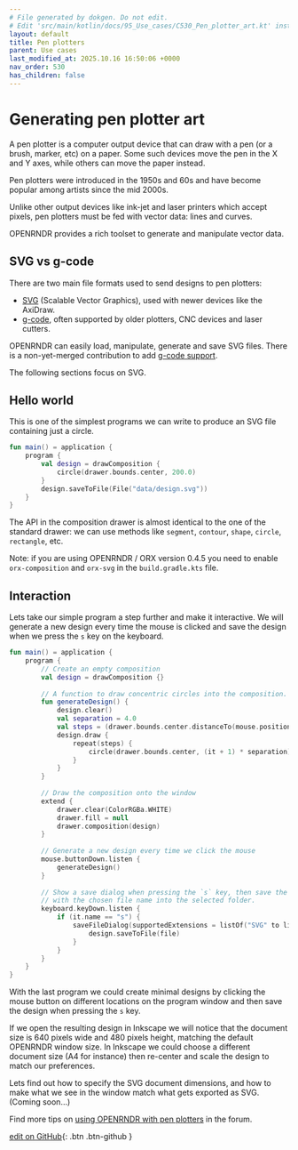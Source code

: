 ```yaml
---
# File generated by dokgen. Do not edit. 
# Edit 'src/main/kotlin/docs/95_Use_cases/C530_Pen_plotter_art.kt' instead.
layout: default
title: Pen plotters
parent: Use cases
last_modified_at: 2025.10.16 16:50:06 +0000
nav_order: 530
has_children: false
---
```

 
# Generating pen plotter art

A pen plotter is a computer output device that can draw
with a pen (or a brush, marker, etc) on a paper.
Some such devices move the pen in the X and Y axes, 
while others can move the paper instead.
 
Pen plotters were introduced in the 1950s and 60s
and have become popular among artists since the mid 2000s. 

Unlike other output devices like ink-jet and laser printers
which accept pixels, pen plotters must be fed with vector
data: lines and curves.

OPENRNDR provides a rich toolset to generate and manipulate
vector data.
    
## SVG vs g-code

There are two main file formats used to send designs to pen plotters:
 
- [SVG](https://en.wikipedia.org/wiki/SVG) (Scalable Vector Graphics), used with newer devices like the AxiDraw. 
- [g-code](https://en.wikipedia.org/wiki/G-code), often supported by older plotters, CNC devices and laser cutters.

OPENRNDR can easily load, manipulate, generate and save SVG files. There is a non-yet-merged contribution
to add [g-code support](https://github.com/openrndr/orx/pull/285).

The following sections focus on SVG.

## Hello world

This is one of the simplest programs we can write
to produce an SVG file containing just a circle. 
 
```kotlin
fun main() = application {
    program {
        val design = drawComposition {
            circle(drawer.bounds.center, 200.0)
        }
        design.saveToFile(File("data/design.svg"))
    }
}
``` 
 
The API in the composition drawer is almost identical
to the one of the standard drawer: we can use methods like
`segment`, `contour`, `shape`, `circle`, `rectangle`, etc.

Note: if you are using OPENRNDR / ORX version 0.4.5 you need to
enable `orx-composition` and `orx-svg` in the `build.gradle.kts` file.

## Interaction

Lets take our simple program a step further and make it interactive.
We will generate a new design every time the mouse is clicked and
save the design when we press the `s` key on the keyboard. 
 
```kotlin
fun main() = application {
    program {
        // Create an empty composition
        val design = drawComposition {}
        
        // A function to draw concentric circles into the composition.
        fun generateDesign() {
            design.clear()
            val separation = 4.0
            val steps = (drawer.bounds.center.distanceTo(mouse.position) / separation).toInt()
            design.draw {
                repeat(steps) {
                    circle(drawer.bounds.center, (it + 1) * separation)
                }
            }
        }
        
        // Draw the composition onto the window
        extend {
            drawer.clear(ColorRGBa.WHITE)
            drawer.fill = null
            drawer.composition(design)
        }
        
        // Generate a new design every time we click the mouse
        mouse.buttonDown.listen {
            generateDesign()
        }
        
        // Show a save dialog when pressing the `s` key, then save the design
        // with the chosen file name into the selected folder.
        keyboard.keyDown.listen {
            if (it.name == "s") {
                saveFileDialog(supportedExtensions = listOf("SVG" to listOf("svg"))) { file ->
                    design.saveToFile(file)
                }
            }
        }
    }
}
``` 
 
With the last program we could create minimal designs by clicking
the mouse button on different locations on the program window and
then save the design when pressing the `s` key.

If we open the resulting design in Inkscape we will notice that the
document size is 640 pixels wide and 480 pixels height, matching the
default OPENRNDR window size. In Inkscape we could choose a different
document size (A4 for instance) then re-center and scale the design to
match our preferences.

Lets find out how to specify the SVG document dimensions, 
and how to make what we see in the window match what gets exported
as SVG. (Coming soon...)

       
Find more tips on
[using OPENRNDR with pen plotters](https://openrndr.discourse.group/t/openrndr-plotting-tricks-axidraw-etc/208)
in the forum.
 

[edit on GitHub](https://github.com/openrndr/openrndr-guide/blob/main/src/main/kotlin/docs/95_Use_cases/C530_Pen_plotter_art.kt){: .btn .btn-github }